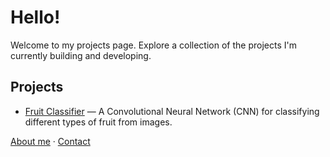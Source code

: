 # Hello!
Welcome to my projects page. Explore a collection of the projects I'm currently building and developing.

## Projects
- [Fruit Classifier](/projects/CNN-Fruit-Classifier) — A Convolutional Neural Network (CNN) for classifying different types of fruit from images.

[About me](/about) · [Contact](mailto:juanmcolmena@gmail.com)
